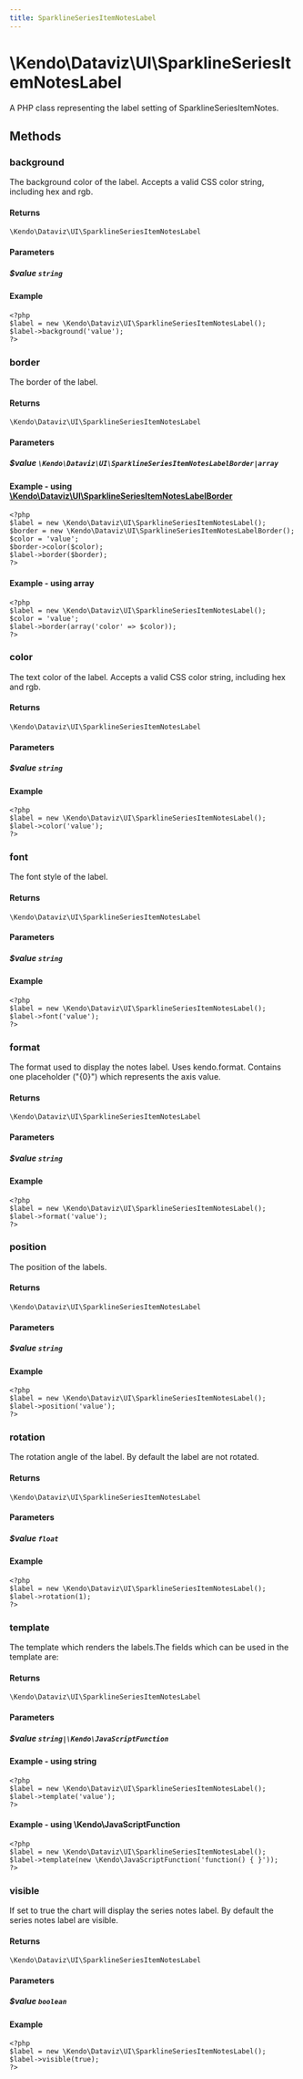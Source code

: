 ```yaml
---
title: SparklineSeriesItemNotesLabel
---
```


# \Kendo\Dataviz\UI\SparklineSeriesItemNotesLabel

A PHP class representing the label setting of SparklineSeriesItemNotes.


## Methods

### background
The background color of the label. Accepts a valid CSS color string, including hex and rgb.

#### Returns
`\Kendo\Dataviz\UI\SparklineSeriesItemNotesLabel`

#### Parameters

##### $value `string`



#### Example 
    <?php
    $label = new \Kendo\Dataviz\UI\SparklineSeriesItemNotesLabel();
    $label->background('value');
    ?>

### border

The border of the label.

#### Returns
`\Kendo\Dataviz\UI\SparklineSeriesItemNotesLabel`

#### Parameters

##### $value `\Kendo\Dataviz\UI\SparklineSeriesItemNotesLabelBorder|array`


#### Example - using [\Kendo\Dataviz\UI\SparklineSeriesItemNotesLabelBorder](/api/wrappers/php/Kendo/Dataviz/UI/SparklineSeriesItemNotesLabelBorder)
    <?php
    $label = new \Kendo\Dataviz\UI\SparklineSeriesItemNotesLabel();
    $border = new \Kendo\Dataviz\UI\SparklineSeriesItemNotesLabelBorder();
    $color = 'value';
    $border->color($color);
    $label->border($border);
    ?>

#### Example - using array

    <?php
    $label = new \Kendo\Dataviz\UI\SparklineSeriesItemNotesLabel();
    $color = 'value';
    $label->border(array('color' => $color));
    ?>

### color
The text color of the label. Accepts a valid CSS color string, including hex and rgb.

#### Returns
`\Kendo\Dataviz\UI\SparklineSeriesItemNotesLabel`

#### Parameters

##### $value `string`



#### Example 
    <?php
    $label = new \Kendo\Dataviz\UI\SparklineSeriesItemNotesLabel();
    $label->color('value');
    ?>

### font
The font style of the label.

#### Returns
`\Kendo\Dataviz\UI\SparklineSeriesItemNotesLabel`

#### Parameters

##### $value `string`



#### Example 
    <?php
    $label = new \Kendo\Dataviz\UI\SparklineSeriesItemNotesLabel();
    $label->font('value');
    ?>

### format
The format used to display the notes label. Uses kendo.format. Contains one placeholder ("{0}") which represents the axis value.

#### Returns
`\Kendo\Dataviz\UI\SparklineSeriesItemNotesLabel`

#### Parameters

##### $value `string`



#### Example 
    <?php
    $label = new \Kendo\Dataviz\UI\SparklineSeriesItemNotesLabel();
    $label->format('value');
    ?>

### position
The position of the labels.

#### Returns
`\Kendo\Dataviz\UI\SparklineSeriesItemNotesLabel`

#### Parameters

##### $value `string`



#### Example 
    <?php
    $label = new \Kendo\Dataviz\UI\SparklineSeriesItemNotesLabel();
    $label->position('value');
    ?>

### rotation
The rotation angle of the label. By default the label are not rotated.

#### Returns
`\Kendo\Dataviz\UI\SparklineSeriesItemNotesLabel`

#### Parameters

##### $value `float`



#### Example 
    <?php
    $label = new \Kendo\Dataviz\UI\SparklineSeriesItemNotesLabel();
    $label->rotation(1);
    ?>

### template
The template which renders the labels.The fields which can be used in the template are:

#### Returns
`\Kendo\Dataviz\UI\SparklineSeriesItemNotesLabel`

#### Parameters

##### $value `string|\Kendo\JavaScriptFunction`



#### Example  - using string
    <?php
    $label = new \Kendo\Dataviz\UI\SparklineSeriesItemNotesLabel();
    $label->template('value');
    ?>

#### Example  - using \Kendo\JavaScriptFunction
    <?php
    $label = new \Kendo\Dataviz\UI\SparklineSeriesItemNotesLabel();
    $label->template(new \Kendo\JavaScriptFunction('function() { }'));
    ?>

### visible
If set to true the chart will display the series notes label. By default the series notes label are visible.

#### Returns
`\Kendo\Dataviz\UI\SparklineSeriesItemNotesLabel`

#### Parameters

##### $value `boolean`



#### Example 
    <?php
    $label = new \Kendo\Dataviz\UI\SparklineSeriesItemNotesLabel();
    $label->visible(true);
    ?>

